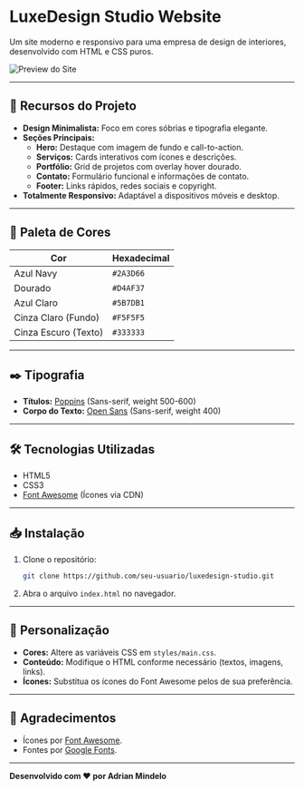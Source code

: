 # LuxeDesign Studio Website

Um site moderno e responsivo para uma empresa de design de interiores, desenvolvido com HTML e CSS puros.  

![Preview do Site](./src/design/LuxeDesign.gif)

---

## 🚀 **Recursos do Projeto**  
- **Design Minimalista:** Foco em cores sóbrias e tipografia elegante.  
- **Seções Principais:**  
  - **Hero:** Destaque com imagem de fundo e call-to-action.  
  - **Serviços:** Cards interativos com ícones e descrições.  
  - **Portfólio:** Grid de projetos com overlay hover dourado.  
  - **Contato:** Formulário funcional e informações de contato.  
  - **Footer:** Links rápidos, redes sociais e copyright.  
- **Totalmente Responsivo:** Adaptável a dispositivos móveis e desktop.  

---

## 🎨 **Paleta de Cores**  
| Cor               | Hexadecimal     |  
|--------------------|-----------------|  
| Azul Navy          | `#2A3D66`       |  
| Dourado            | `#D4AF37`       |  
| Azul Claro         | `#5B7DB1`       |  
| Cinza Claro (Fundo)| `#F5F5F5`       |  
| Cinza Escuro (Texto)| `#333333`      |  

---

## ✒️ **Tipografia**  
- **Títulos:** [Poppins](https://fonts.google.com/specimen/Poppins) (Sans-serif, weight 500-600)  
- **Corpo do Texto:** [Open Sans](https://fonts.google.com/specimen/Open+Sans) (Sans-serif, weight 400)  

---

## 🛠️ **Tecnologias Utilizadas**  
- HTML5  
- CSS3  
- [Font Awesome](https://fontawesome.com/) (Ícones via CDN)  

---

## 📥 **Instalação**  
1. Clone o repositório:  
   ```bash  
   git clone https://github.com/seu-usuario/luxedesign-studio.git  
   ```  
2. Abra o arquivo `index.html` no navegador.  



---

## 🔧 **Personalização**  
- **Cores:** Altere as variáveis CSS em `styles/main.css`.  
- **Conteúdo:** Modifique o HTML conforme necessário (textos, imagens, links).  
- **Ícones:** Substitua os ícones do Font Awesome pelos de sua preferência.  

---

## 🙌 **Agradecimentos**  
- Ícones por [Font Awesome](https://fontawesome.com/).  
- Fontes por [Google Fonts](https://fonts.google.com/).  

---

**Desenvolvido com ❤️ por Adrian Mindelo**  

